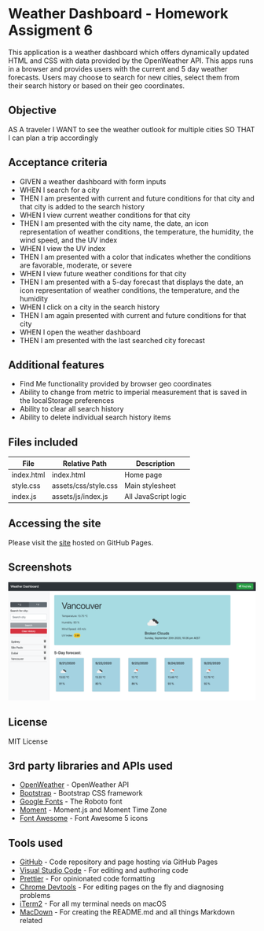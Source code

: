 # Weather Dashboard - Homework Assigment 6

This application is a weather dashboard which offers dynamically updated HTML and CSS with data provided by the OpenWeather API. This apps runs in a browser and provides users with the current and 5 day weather forecasts.  Users may choose to search for new cities, select them from their search history or based on their geo coordinates.

## Objective
AS A traveler
I WANT to see the weather outlook for multiple cities
SO THAT I can plan a trip accordingly

## Acceptance criteria
* GIVEN a weather dashboard with form inputs
* WHEN I search for a city
* THEN I am presented with current and future conditions for that city and that city is added to the search history
* WHEN I view current weather conditions for that city
* THEN I am presented with the city name, the date, an icon representation of weather conditions, the temperature, the humidity, the wind speed, and the UV index
* WHEN I view the UV index
* THEN I am presented with a color that indicates whether the conditions are favorable, moderate, or severe
* WHEN I view future weather conditions for that city
* THEN I am presented with a 5-day forecast that displays the date, an icon representation of weather conditions, the temperature, and the humidity
* WHEN I click on a city in the search history
* THEN I am again presented with current and future conditions for that city
* WHEN I open the weather dashboard
* THEN I am presented with the last searched city forecast

## Additional features
* Find Me functionality provided by browser geo coordinates
* Ability to change from metric to imperial measurement that is saved in the localStorage preferences
* Ability to clear all search history
* Ability to delete individual search history items

## Files included
|File|Relative Path|Description|
|---|---|---|
|index.html|index.html|Home page|
|style.css|assets/css/style.css|Main stylesheet|
|index.js|assets/js/index.js|All JavaScript logic|

## Accessing the site
Please visit the [site](https://www.harishnarain.com/weatherdashboard/) hosted on GitHub Pages.

## Screenshots
![Screenshot 1](https://github.com/harishnarain/weatherdashboard/blob/master/Screenshot1.png)


## License
MIT License

## 3rd party libraries and APIs used
* [OpenWeather](https://openweathermap.org/) - OpenWeather API
* [Bootstrap](https://getbootstrap.com/) - Bootstrap CSS framework
* [Google Fonts](https://fonts.google.com/) - The Roboto font
* [Moment](https://momentjs.com/) - Moment.js and Moment Time Zone
* [Font Awesome](https://fontawesome.com/) - Font Awesome 5 icons

## Tools used
* [GitHub](https://github.com/) - Code repository and page hosting via GitHub Pages
* [Visual Studio Code](https://code.visualstudio.com/) - For editing and authoring code
* [Prettier](https://prettier.io/) - For opinionated code formatting
* [Chrome Devtools](https://developers.google.com/web/tools/chrome-devtools) - For editing pages on the fly and diagnosing problems
* [iTerm2](https://www.iterm2.com/) - For all my terminal needs on macOS
* [MacDown](https://github.com/MacDownApp/macdown) - For creating the README.md and all things Markdown related
